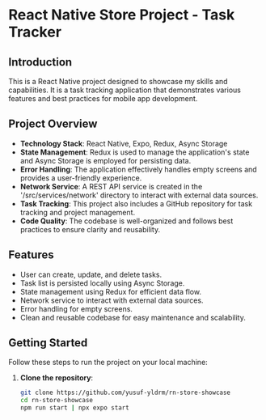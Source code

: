 # React Native Store Project - Task Tracker

## Introduction

This is a React Native  project designed to showcase my skills and capabilities. It is a task tracking application that demonstrates various features and best practices for mobile app development.

## Project Overview

- **Technology Stack**: React Native, Expo, Redux, Async Storage
- **State Management**: Redux is used to manage the application's state and Async Storage is employed for persisting data.
- **Error Handling**: The application effectively handles empty screens and provides a user-friendly experience.
- **Network Service**: A REST API service is created in the '/src/services/network' directory to interact with external data sources.
- **Task Tracking**: This project also includes a GitHub repository for task tracking and project management.
- **Code Quality**: The codebase is well-organized and follows best practices to ensure clarity and reusability.

## Features

- User can create, update, and delete tasks.
- Task list is persisted locally using Async Storage.
- State management using Redux for efficient data flow.
- Network service to interact with external data sources.
- Error handling for empty screens.
- Clean and reusable codebase for easy maintenance and scalability.

## Getting Started

Follow these steps to run the project on your local machine:

1. **Clone the repository**:

   ```bash
   git clone https://github.com/yusuf-yldrm/rn-store-showcase
   cd rn-store-showcase
   npm run start | npx expo start
